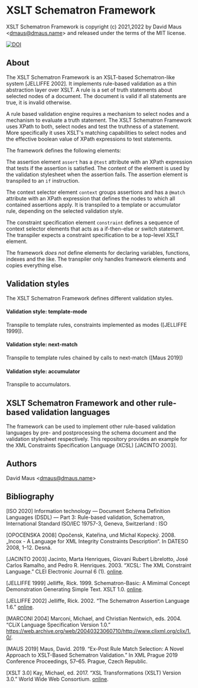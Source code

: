 # XSLT Schematron Framework

XSLT Schematron Framework is copyright (c) 2021,2022 by David Maus &lt;dmaus@dmaus.name&gt; and released under the terms
of the MIT license.

[![DOI](https://zenodo.org/badge/DOI/10.5281/zenodo.4834190.svg)](https://doi.org/10.5281/zenodo.4834190)

## About

The XSLT Schematron Framework is an XSLT-based Schematron-like system [JELLIFFE 2002]. It implements rule-based
validation as a thin abstraction layer over XSLT. A rule is a set of truth statements about selected nodes of a
document. The document is valid if all statements are true, it is invalid otherwise.

A rule based validation engine requires a mechanism to select nodes and a mechanism to evaluate a truth statement. The
XSLT Schematron Framework uses XPath to both, select nodes and test the truthness of a statement. More specifically it
uses XSLT's matching capabilities to select nodes and the effective boolean value of XPath expressions to test
statements.

The framework defines the following elements:

The assertion element ```assert``` has a ```@test``` attribute with an XPath expression that tests if the assertion is
satisfied. The content of the element is used by the validation stylesheet when the assertion fails. The assertion
element is transpiled to an ```if``` instruction.

The context selector element ```context``` groups assertions and has a ```@match``` attribute with an XPath expression
that defines the nodes to which all contained assertions apply. It is transpiled to a template or accumulator rule,
depending on the selected validation style.

The constraint specification element ```constraint``` defines a sequence of context selector elements that acts as a
if-then-else or switch statement. The transpiler expects a constraint specification to be a top-level XSLT element.

The framework *does not* define elements for declaring variables, functions, indexes and the like. The transpiler only
handles framework elements and copies everything else.

## Validation styles

The XSLT Schematron Framework defines different validation styles.

#### Validation style: template-mode

Transpile to template rules, constraints implemented as modes ([JELLIFFE 1999]).

#### Validation style: next-match

Transpile to template rules chained by calls to next-match ([Maus 2019])

#### Validation style: accumulator

Transpile to accumulators.

## XSLT Schematron Framework and other rule-based validation languages

The framework can be used to implement other rule-based validation languages by pre- and postprocessing the schema
document and the validation stylesheet respectively. This repository provides an example for the XML Constraints
Specification Language (XCSL) [JACINTO 2003].

## Authors

David Maus &lt;dmaus@dmaus.name&gt;

## Bibliography

[ISO 2020] Information technology — Document Schema Definition Languages (DSDL) — Part 3: Rule-based validation,
Schematron, International Standard ISO/IEC 19757-3, Geneva, Switzerland : ISO

[OPOCENSKA 2008] Opočensk, Kateřina, und Michal Kopecký. 2008. „Incox - A Language for XML Integrity Constraints
Description“. In DATESO 2008, 1–12. Desná.

[JACINTO 2003] Jacinto, Marta Henriques, Giovani Rubert Librelotto, José Carlos Ramalho, and Pedro
R. Henriques. 2003. “XCSL: The XML Constraint Language.” CLEI Electronic Journal 6
(1). [online](http://www2.clei.org/cleiej/paper.php?id=76).

[JELLIFFE 1999] Jelliffe, Rick. 1999. Schematron-Basic: A Mimimal Concept Demonstration Generating Simple Text. XSLT
1.0. [online](https://web.archive.org/web/20000127022540/http://www.ascc.net/xml/resource/schematron/schematron-basic.html).

[JELLIFFE 2002] Jelliffe, Rick. 2002. “The Schematron Assertion Language 1.6.”
[online](https://web.archive.org/web/20061230150144/http://xml.ascc.net:80/resource/schematron/Schematron2000.html).

[MARCONI 2004] Marconi, Michael, and Christian Nentwich, eds. 2004. “CLiX Language Specification Version 1.0.”
https://web.archive.org/web/20040323060710/http://www.clixml.org/clix/1.0/.

[MAUS 2019] Maus, David. 2019. “Ex-Post Rule Match Selection: A Novel Approach to XSLT-Based Schematron Validation.” In
XML Prague 2019 Conference Proceedings, 57–65. Prague, Czech Republic.

[XSLT 3.0] Kay, Michael, ed. 2017. “XSL Transformations (XSLT) Version 3.0.” World Wide Web
Consortium. [online](https://www.w3.org/TR/2017/REC-xslt-30-20170608/).
